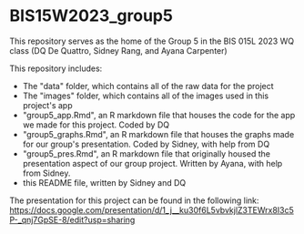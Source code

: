 # BIS15W2023_group5

This repository serves as the home of the Group 5 in the BIS 015L 2023 WQ class (DQ De Quattro, Sidney Rang, and Ayana Carpenter)

This repository includes:
- The "data" folder, which contains all of the raw data for the project
- The "images" folder, which contains all of the images used in this project's app
- "group5_app.Rmd", an R markdown file that houses the code for the app we made for this project. Coded by DQ
- "group5_graphs.Rmd", an R markdown file that houses the graphs made for our group's presentation. Coded by Sidney, with help from DQ
- "group5_pres.Rmd", an R markdown file that originally housed the presentation aspect of our group project. Written by Ayana, with help from Sidney.
- this README file, written by Sidney and DQ

The presentation for this project can be found in the following link:
https://docs.google.com/presentation/d/1_j__ku30f6L5vbvkjlZ3TEWrx8I3c5P-_qnj7GpSE-8/edit?usp=sharing

